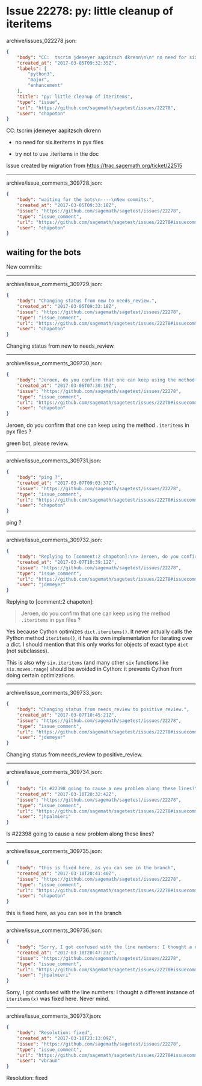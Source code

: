 # Issue 22278: py: little cleanup of iteritems

archive/issues_022278.json:
```json
{
    "body": "CC:  tscrim jdemeyer aapitzsch dkrenn\n\n* no need for six.iteritems in pyx files\n\n* try not to use .iteritems in the doc\n\nIssue created by migration from https://trac.sagemath.org/ticket/22515\n\n",
    "created_at": "2017-03-05T09:32:35Z",
    "labels": [
        "python3",
        "major",
        "enhancement"
    ],
    "title": "py: little cleanup of iteritems",
    "type": "issue",
    "url": "https://github.com/sagemath/sagetest/issues/22278",
    "user": "chapoton"
}
```
CC:  tscrim jdemeyer aapitzsch dkrenn

* no need for six.iteritems in pyx files

* try not to use .iteritems in the doc

Issue created by migration from https://trac.sagemath.org/ticket/22515





---

archive/issue_comments_309728.json:
```json
{
    "body": "waiting for the bots\n----\nNew commits:",
    "created_at": "2017-03-05T09:33:18Z",
    "issue": "https://github.com/sagemath/sagetest/issues/22278",
    "type": "issue_comment",
    "url": "https://github.com/sagemath/sagetest/issues/22278#issuecomment-309728",
    "user": "chapoton"
}
```

waiting for the bots
----
New commits:



---

archive/issue_comments_309729.json:
```json
{
    "body": "Changing status from new to needs_review.",
    "created_at": "2017-03-05T09:33:18Z",
    "issue": "https://github.com/sagemath/sagetest/issues/22278",
    "type": "issue_comment",
    "url": "https://github.com/sagemath/sagetest/issues/22278#issuecomment-309729",
    "user": "chapoton"
}
```

Changing status from new to needs_review.



---

archive/issue_comments_309730.json:
```json
{
    "body": "Jeroen, do you confirm that one can keep using the method `.iteritems` in pyx files ?\n\ngreen bot, please review.",
    "created_at": "2017-03-06T07:30:19Z",
    "issue": "https://github.com/sagemath/sagetest/issues/22278",
    "type": "issue_comment",
    "url": "https://github.com/sagemath/sagetest/issues/22278#issuecomment-309730",
    "user": "chapoton"
}
```

Jeroen, do you confirm that one can keep using the method `.iteritems` in pyx files ?

green bot, please review.



---

archive/issue_comments_309731.json:
```json
{
    "body": "ping ?",
    "created_at": "2017-03-07T09:03:37Z",
    "issue": "https://github.com/sagemath/sagetest/issues/22278",
    "type": "issue_comment",
    "url": "https://github.com/sagemath/sagetest/issues/22278#issuecomment-309731",
    "user": "chapoton"
}
```

ping ?



---

archive/issue_comments_309732.json:
```json
{
    "body": "Replying to [comment:2 chapoton]:\n> Jeroen, do you confirm that one can keep using the method `.iteritems` in pyx files ?\n\nYes because Cython optimizes `dict.iteritems()`. It never actually calls the Python method `iteritems()`, it has its own implementation for iterating over a dict. I should mention that this only works for objects of exact type `dict` (not subclasses).\n\nThis is also why `six.iteritems` (and many other `six` functions like `six.moves.range`) should be avoided in Cython: it prevents Cython from doing certain optimizations.",
    "created_at": "2017-03-07T10:39:12Z",
    "issue": "https://github.com/sagemath/sagetest/issues/22278",
    "type": "issue_comment",
    "url": "https://github.com/sagemath/sagetest/issues/22278#issuecomment-309732",
    "user": "jdemeyer"
}
```

Replying to [comment:2 chapoton]:
> Jeroen, do you confirm that one can keep using the method `.iteritems` in pyx files ?

Yes because Cython optimizes `dict.iteritems()`. It never actually calls the Python method `iteritems()`, it has its own implementation for iterating over a dict. I should mention that this only works for objects of exact type `dict` (not subclasses).

This is also why `six.iteritems` (and many other `six` functions like `six.moves.range`) should be avoided in Cython: it prevents Cython from doing certain optimizations.



---

archive/issue_comments_309733.json:
```json
{
    "body": "Changing status from needs_review to positive_review.",
    "created_at": "2017-03-07T10:45:21Z",
    "issue": "https://github.com/sagemath/sagetest/issues/22278",
    "type": "issue_comment",
    "url": "https://github.com/sagemath/sagetest/issues/22278#issuecomment-309733",
    "user": "jdemeyer"
}
```

Changing status from needs_review to positive_review.



---

archive/issue_comments_309734.json:
```json
{
    "body": "Is #22398 going to cause a new problem along these lines?",
    "created_at": "2017-03-10T20:32:42Z",
    "issue": "https://github.com/sagemath/sagetest/issues/22278",
    "type": "issue_comment",
    "url": "https://github.com/sagemath/sagetest/issues/22278#issuecomment-309734",
    "user": "jhpalmieri"
}
```

Is #22398 going to cause a new problem along these lines?



---

archive/issue_comments_309735.json:
```json
{
    "body": "this is fixed here, as you can see in the branch",
    "created_at": "2017-03-10T20:41:40Z",
    "issue": "https://github.com/sagemath/sagetest/issues/22278",
    "type": "issue_comment",
    "url": "https://github.com/sagemath/sagetest/issues/22278#issuecomment-309735",
    "user": "chapoton"
}
```

this is fixed here, as you can see in the branch



---

archive/issue_comments_309736.json:
```json
{
    "body": "Sorry, I got confused with the line numbers: I thought a different instance of `iteritems(x)` was fixed here. Never mind.",
    "created_at": "2017-03-10T20:47:23Z",
    "issue": "https://github.com/sagemath/sagetest/issues/22278",
    "type": "issue_comment",
    "url": "https://github.com/sagemath/sagetest/issues/22278#issuecomment-309736",
    "user": "jhpalmieri"
}
```

Sorry, I got confused with the line numbers: I thought a different instance of `iteritems(x)` was fixed here. Never mind.



---

archive/issue_comments_309737.json:
```json
{
    "body": "Resolution: fixed",
    "created_at": "2017-03-10T23:13:09Z",
    "issue": "https://github.com/sagemath/sagetest/issues/22278",
    "type": "issue_comment",
    "url": "https://github.com/sagemath/sagetest/issues/22278#issuecomment-309737",
    "user": "vbraun"
}
```

Resolution: fixed
